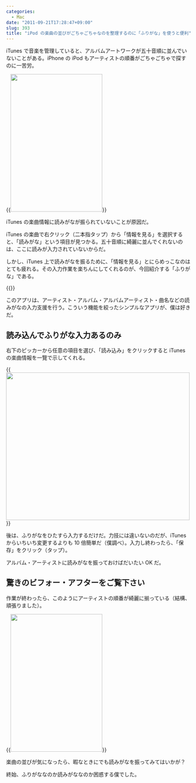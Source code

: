 ```yaml
---
categories:
  - Mac
date: "2011-09-21T17:28:47+09:00"
slug: 393
title: "iPod の楽曲の並びがごちゃごちゃなのを整理するのに「ふりがな」を使うと便利"
---
```


iTunes で音楽を管理していると、アルバムアートワークが五十音順に並んでいないことがある。iPhone の iPod もアーティストの順番がごちゃごちゃで探すのに一苦労。

{{<img alt="" src="/images/2011/09/0393_1.jpg" width="250" height="375">}}

iTunes の楽曲情報に読みがなが振られていないことが原因だ。

iTunes の楽曲で右クリック（二本指タップ）から「情報を見る」を選択すると、「読みがな」という項目が見つかる。五十音順に綺麗に並んでくれないのは、ここに読みが入力されていないからだ。

しかし、iTunes 上で読みがなを振るために、「情報を見る」とにらめっこなのはとても疲れる。その入力作業を楽ちんにしてくれるのが、今回紹介する「ふりがな」である。

{{<app id="435937911" title="ふりがな 1.1.2（無料）" src="http://a4.mzstatic.com/us/r1000/118/Purple/bf/c2/03/mzi.azozmyyp.100x100-75.png">}}

このアプリは、アーティスト・アルバム・アルバムアーティスト・曲名などの読みがなの入力支援を行う。こういう機能を絞ったシンプルなアプリが、僕は好きだ。

## 読み込んでふりがな入力あるのみ

右下のピッカーから任意の項目を選び、「読み込み」をクリックすると iTunes の楽曲情報を一覽で示してくれる。

{{<img alt="" src="/images/2011/09/0393_2.jpg" width="500" height="402">}}

後は、ふりがなをひたすら入力するだけだ。力技には違いないのだが、iTunes からいちいち変更するよりも 10 倍簡単だ（僕調べ）。入力し終わったら、「保存」をクリック（タップ）。

アルバム・アーティストに読みがなを振っておけばだいたい OK だ。

## 驚きのビフォー・アフターをご覧下さい

作業が終わったら、このようにアーティストの順番が綺麗に揃っている（結構、頑張りました）。

{{<img alt="" src="/images/2011/09/0393_3.jpg" width="250" height="375">}}

楽曲の並びが気になったら、暇なときにでも読みがなを振ってみてはいかが？

終始、ふりがななのか読みがななのか困惑する僕でした。
